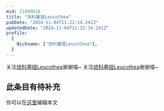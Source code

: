 ```yaml
---
mid: 21890016
title: "琉科塞娅Leucothea"
pubDate: "2024-11-04T11:22:14.241Z"
updatedDate: "2024-11-04T11:22:14.241Z"
profile:
  {
    Nickname: ["琉科塞娅Leucothea"],
  }
---
```


关注[琉科塞娅Leucothea](https://space.bilibili.com/21890016)谢谢喵~ 关注[琉科塞娅Leucothea](https://space.bilibili.com/21890016)谢谢喵~

## 此条目有待补充
你可以在[这里](https://github.com/Yuhanawa/VTuber.ICU-Content/edit/master/v/琉科塞娅Leucothea/index.md)编辑本文
